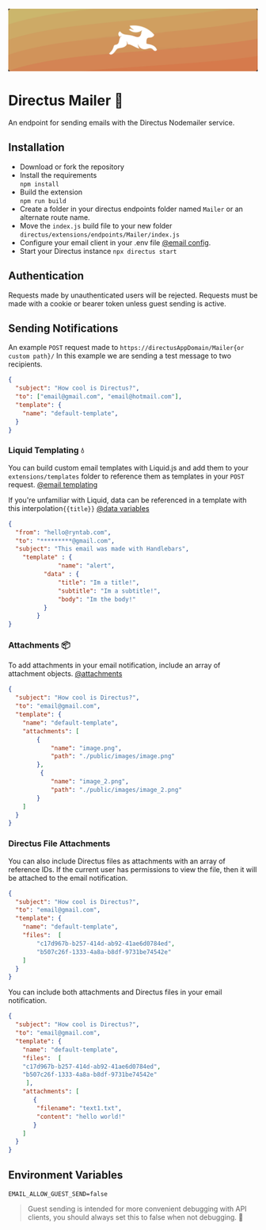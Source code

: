 
![Directus Mailer](/assets/banner.png)

# Directus Mailer 💬
An endpoint for sending emails with the Directus Nodemailer service. 

## Installation
- Download or fork the repository
- Install the requirements\
  `npm install`
- Build the extension\
  `npm run build`
- Create a folder in your directus endpoints folder named `Mailer` or an alternate route name.
- Move the `index.js` build file to your new folder  `directus/extensions/endpoints/Mailer/index.js`
- Configure your email client in your .env file  [@email config](https://docs.directus.io/configuration/config-options/#email).
- Start your Directus instance `npx directus start`

## Authentication
Requests made by unauthenticated users will be rejected. Requests must be made with a cookie or bearer token unless guest sending is active.


## Sending Notifications
An example `POST` request made to `https://directusAppDomain/Mailer{or custom path}/`
In this example we are sending a test message to two recipients. 
```JSON
{
  "subject": "How cool is Directus?",
  "to": ["email@gmail.com", "email@hotmail.com"],
  "template": {
    "name": "default-template",
  }
}
```
### Liquid Templating 💧
You can build custom email templates with Liquid.js and add them to your `extensions/templates` folder to reference them as templates in your `POST` request. [@email templating](https://docs.directus.io/extensions/email-templates/#_1-create-a-template-file)

If you're unfamiliar with Liquid, data can be referenced in a template with this interpolation`{{title}}` [@data variables](https://liquidjs.com/tutorials/intro-to-liquid.html)
```JSON
{
  "from": "hello@ryntab.com",
  "to": "*********@gmail.com",
  "subject": "This email was made with Handlebars",
	"template" : {
              "name": "alert",
	      "data" : {
		      "title": "Im a title!",
		      "subtitle": "Im a subtitle!",
		      "body": "Im the body!"
	      }
        }
}
```
### Attachments 📦
To add attachments in your email notification, include an array of attachment objects. [@attachments](https://nodemailer.com/message/attachments/)
```JSON
{
  "subject": "How cool is Directus?",
  "to": "email@gmail.com",
  "template": {
    "name": "default-template",
    "attachments": [
        {
            "name": "image.png",
            "path": "./public/images/image.png"
        },
         {
            "name": "image_2.png",
            "path": "./public/images/image_2.png"
        }
    ]
  }
}
```

### Directus File Attachments
You can also include Directus files as attachments with an array of reference IDs. If the current user has permissions to view the file, then it will be attached to the email notification.

```JSON
{
  "subject": "How cool is Directus?",
  "to": "email@gmail.com",
  "template": {
    "name": "default-template",
    "files":  [
	    "c17d967b-b257-414d-ab92-41ae6d0784ed",
		"b507c26f-1333-4a8a-b8df-9731be74542e"
	]
  }
}
```
You can include both attachments and Directus files in your email notification.
```JSON
{
  "subject": "How cool is Directus?",
  "to": "email@gmail.com",
  "template": {
    "name": "default-template",
    "files":  [
	"c17d967b-b257-414d-ab92-41ae6d0784ed",
	"b507c26f-1333-4a8a-b8df-9731be74542e"
     ],
    "attachments": [
       {
        "filename": "text1.txt",
        "content": "hello world!"
       }
    ]
  }
}
```

## Environment Variables
```
EMAIL_ALLOW_GUEST_SEND=false
```

> Guest sending is intended for more convenient debugging with API clients, you should always set this to false when not debugging. 🚨
